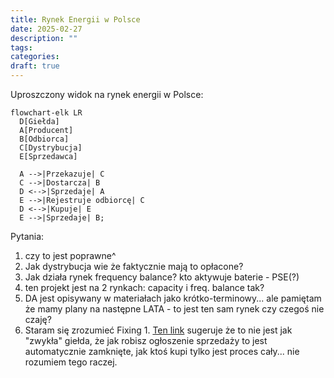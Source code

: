 ```yaml
---
title: Rynek Energii w Polsce
date: 2025-02-27
description: ""
tags: 
categories: 
draft: true
---
```


Uproszczony widok na rynek energii w Polsce:

```mermaid
flowchart-elk LR
  D[Giełda]
  A[Producent]
  B[Odbiorca]
  C[Dystrybucja]
  E[Sprzedawca]

  A -->|Przekazuje| C
  C -->|Dostarcza| B
  D <-->|Sprzedaje| A
  E -->|Rejestruje odbiorcę| C
  D <-->|Kupuje| E
  E -->|Sprzedaje| B;
```

Pytania:
1. czy to jest poprawne^
2. Jak dystrybucja wie że faktycznie mają to opłacone? 
3. Jak działa rynek frequency balance? kto aktywuje baterie - PSE(?)
4. ten projekt jest na 2 rynkach: capacity i freq. balance tak?
5. DA jest opisywany w materiałach jako krótko-terminowy... ale pamiętam że mamy plany na następne LATA - to jest ten sam rynek czy czegoś nie czaję?
6. Staram się zrozumieć Fixing 1. [Ten link](https://www.photonenergy.pl/pl/blog/fixing-i) sugeruje że to nie jest jak "zwykła" giełda, że jak robisz ogłoszenie sprzedaży to jest automatycznie zamknięte,
jak ktoś kupi tylko jest proces cały... nie rozumiem tego raczej.

